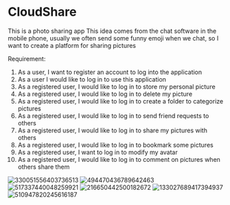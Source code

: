 # CloudShare

This is a photo sharing app
This idea comes from the chat software in the mobile phone,
usually we often send some funny emoji when we chat, 
so I want to create a platform for sharing pictures


Requirement:
1. As a user, I want to register an account to log into the application
2. As a user I would like to log in to use this application
3. As a registered user, I would like to log in to store my personal picture
4. As a registered user, I would like to log in to delete my picture
5. As a registered user, I would like to log in to create a folder to categorize pictures
6. As a registered user, I would like to log in to send friend requests to others
7. As a registered user, I would like to log in to share my pictures with others
8. As a registered user, I would like to log in to bookmark some pictures
9. As a registered user, I want to log in to modify my avatar
10. As a registered user, I would like to log in to comment on pictures when others share them

![330051556403736513](https://user-images.githubusercontent.com/75226562/205371018-98484b1c-a425-40d4-9190-88963a2e35b4.jpg)
![494470436789642463](https://user-images.githubusercontent.com/75226562/205371055-29b5f46e-5a6b-4a36-beb8-8e0c5ac6c92f.jpg)
![517337440048259921](https://user-images.githubusercontent.com/75226562/205371733-33298126-5151-4a31-8402-965c7092f7b4.jpg)
![216650442500182672](https://user-images.githubusercontent.com/75226562/205371746-8c70ca92-341d-4c75-b81d-7a03efb6fbf2.jpg)
![133027689417394937](https://user-images.githubusercontent.com/75226562/205371766-1f999607-5552-4184-97b5-57b830cff766.jpg)
![510947820245616187](https://user-images.githubusercontent.com/75226562/205371791-090ae598-483e-4a2e-9fb6-46b59e9e6594.jpg)




